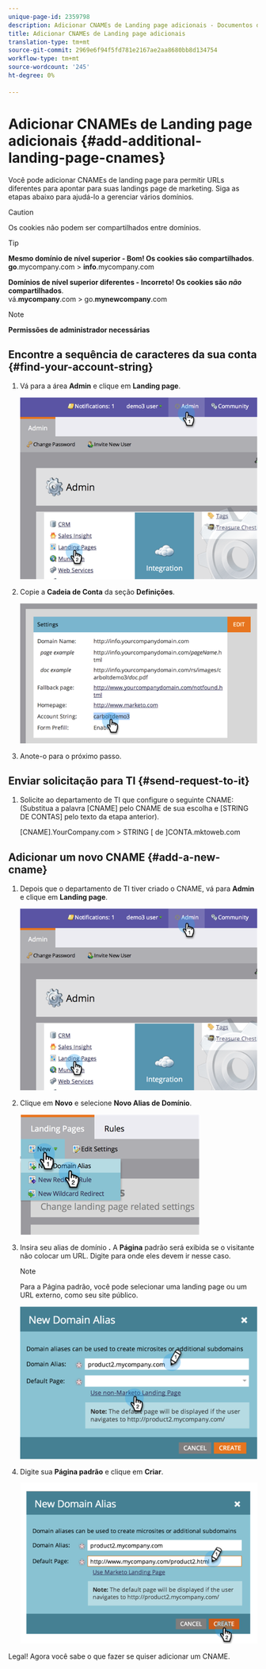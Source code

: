 ```yaml
---
unique-page-id: 2359798
description: Adicionar CNAMEs de Landing page adicionais - Documentos de marketing - Documentação do produto
title: Adicionar CNAMEs de Landing page adicionais
translation-type: tm+mt
source-git-commit: 2969e6f94f5fd781e2167ae2aa8680bb8d134754
workflow-type: tm+mt
source-wordcount: '245'
ht-degree: 0%

---
```



# Adicionar CNAMEs de Landing page adicionais {#add-additional-landing-page-cnames}

Você pode adicionar CNAMEs de landing page para permitir URLs diferentes para apontar para suas landings page de marketing. Siga as etapas abaixo para ajudá-lo a gerenciar vários domínios.

>[!CAUTION]
>
>Os cookies não podem ser compartilhados entre domínios.

>[!TIP]
>
>**Mesmo domínio de nível superior - Bom! Os cookies são compartilhados**.<br/> **go**.mycompany.com >  **info**.mycompany.com
>
>**Domínios de nível superior diferentes - Incorreto! Os cookies são _não_ compartilhados**.<br/> vá.**mycompany**.com > go.**mynewcompany**.com

>[!NOTE]
>
>**Permissões de administrador necessárias**

## Encontre a sequência de caracteres da sua conta {#find-your-account-string}

1. Vá para a área **Admin** e clique em **Landing page**.

   ![](assets/image2014-9-16-15-3a19-3a54.png)

1. Copie a **Cadeia de Conta** da seção **Definições**.

   ![](assets/image2014-9-16-15-3a20-3a2.png)

1. Anote-o para o próximo passo.

## Enviar solicitação para TI {#send-request-to-it}

1. Solicite ao departamento de TI que configure o seguinte CNAME: (Substitua a palavra [CNAME] pelo CNAME de sua escolha e [STRING DE CONTAS] pelo texto da etapa anterior).

   [CNAME].YourCompany.com > STRING [ de ]CONTA.mktoweb.com

## Adicionar um novo CNAME {#add-a-new-cname}

1. Depois que o departamento de TI tiver criado o CNAME, vá para **Admin** e clique em **Landing page**.

   ![](assets/image2014-9-16-15-3a20-3a20.png)

1. Clique em **Novo** e selecione **Novo Alias de Domínio**.

   ![](assets/image2014-9-16-15-3a20-3a28.png)

1. Insira seu alias de domínio **.** A  **Página** padrão será exibida se o visitante não colocar um URL. Digite para onde eles devem ir nesse caso.

   >[!NOTE]
   >
   >Para a Página padrão, você pode selecionar uma landing page ou um URL externo, como seu site público.

   ![](assets/image2014-9-16-15-3a20-3a36.png)

1. Digite sua **Página padrão** e clique em **Criar**.

   ![](assets/image2014-9-16-15-3a20-3a43.png)

Legal! Agora você sabe o que fazer se quiser adicionar um CNAME.
